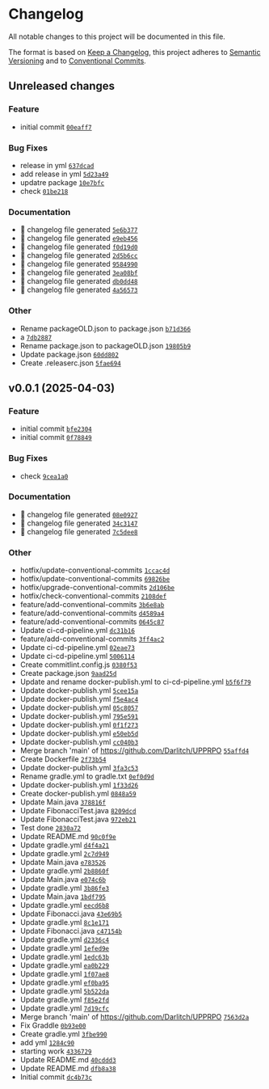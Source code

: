 # Changelog

All notable changes to this project will be documented in this file.

The format is based on [Keep a Changelog](https://keepachangelog.com/en/1.0.0/), this project adheres to [Semantic Versioning](https://semver.org/spec/v2.0.0.html) and to [Conventional Commits](https://www.conventionalcommits.org/en/v1.0.0/).

## Unreleased changes

### Feature
- initial commit [`00eaff7`](https://github.com/Darlitch/UPPRPO/commit/00eaff7)

### Bug Fixes
- release in yml [`637dcad`](https://github.com/Darlitch/UPPRPO/commit/637dcad)
- add release in yml [`5d23a49`](https://github.com/Darlitch/UPPRPO/commit/5d23a49)
- updatre package [`10e7bfc`](https://github.com/Darlitch/UPPRPO/commit/10e7bfc)
- check [`01be218`](https://github.com/Darlitch/UPPRPO/commit/01be218)

### Documentation
- :robot: changelog file generated [`5e6b377`](https://github.com/Darlitch/UPPRPO/commit/5e6b377)
- :robot: changelog file generated [`e9eb456`](https://github.com/Darlitch/UPPRPO/commit/e9eb456)
- :robot: changelog file generated [`f0d19d0`](https://github.com/Darlitch/UPPRPO/commit/f0d19d0)
- :robot: changelog file generated [`2d5b6cc`](https://github.com/Darlitch/UPPRPO/commit/2d5b6cc)
- :robot: changelog file generated [`9584990`](https://github.com/Darlitch/UPPRPO/commit/9584990)
- :robot: changelog file generated [`3ea08bf`](https://github.com/Darlitch/UPPRPO/commit/3ea08bf)
- :robot: changelog file generated [`db0dd48`](https://github.com/Darlitch/UPPRPO/commit/db0dd48)
- :robot: changelog file generated [`4a56573`](https://github.com/Darlitch/UPPRPO/commit/4a56573)

### Other
- Rename packageOLD.json to package.json [`b71d366`](https://github.com/Darlitch/UPPRPO/commit/b71d366)
- a [`7db2887`](https://github.com/Darlitch/UPPRPO/commit/7db2887)
- Rename package.json to packageOLD.json [`19805b9`](https://github.com/Darlitch/UPPRPO/commit/19805b9)
- Update package.json [`60dd802`](https://github.com/Darlitch/UPPRPO/commit/60dd802)
- Create .releaserc.json [`5fae694`](https://github.com/Darlitch/UPPRPO/commit/5fae694)

## v0.0.1 (2025-04-03)

### Feature
- initial commit [`bfe2304`](https://github.com/Darlitch/UPPRPO/commit/bfe2304)
- initial commit [`0f78849`](https://github.com/Darlitch/UPPRPO/commit/0f78849)

### Bug Fixes
- check [`9cea1a0`](https://github.com/Darlitch/UPPRPO/commit/9cea1a0)

### Documentation
- :robot: changelog file generated [`08e0927`](https://github.com/Darlitch/UPPRPO/commit/08e0927)
- :robot: changelog file generated [`34c3147`](https://github.com/Darlitch/UPPRPO/commit/34c3147)
- :robot: changelog file generated [`7c5dee8`](https://github.com/Darlitch/UPPRPO/commit/7c5dee8)

### Other
- hotfix/update-сonventional-сommits [`1ccac4d`](https://github.com/Darlitch/UPPRPO/commit/1ccac4d)
- hotfix/update-сonventional-сommits [`69826be`](https://github.com/Darlitch/UPPRPO/commit/69826be)
- hotfix/upgrade-сonventional-сommits [`2d106be`](https://github.com/Darlitch/UPPRPO/commit/2d106be)
- hotfix/check-сonventional-сommits [`2108def`](https://github.com/Darlitch/UPPRPO/commit/2108def)
- feature/add-сonventional-сommits [`3b6e8ab`](https://github.com/Darlitch/UPPRPO/commit/3b6e8ab)
- feature/add-сonventional-сommits [`d4589a4`](https://github.com/Darlitch/UPPRPO/commit/d4589a4)
- feature/add-сonventional-сommits [`0645c87`](https://github.com/Darlitch/UPPRPO/commit/0645c87)
- Update ci-cd-pipeline.yml [`dc31b16`](https://github.com/Darlitch/UPPRPO/commit/dc31b16)
- feature/add-conventional-commits [`3ff4ac2`](https://github.com/Darlitch/UPPRPO/commit/3ff4ac2)
- Update ci-cd-pipeline.yml [`02eae73`](https://github.com/Darlitch/UPPRPO/commit/02eae73)
- Update ci-cd-pipeline.yml [`5006114`](https://github.com/Darlitch/UPPRPO/commit/5006114)
- Create commitlint.config.js [`0380f53`](https://github.com/Darlitch/UPPRPO/commit/0380f53)
- Create package.json [`9aad25d`](https://github.com/Darlitch/UPPRPO/commit/9aad25d)
- Update and rename docker-publish.yml to ci-cd-pipeline.yml [`b5f6f79`](https://github.com/Darlitch/UPPRPO/commit/b5f6f79)
- Update docker-publish.yml [`5cee15a`](https://github.com/Darlitch/UPPRPO/commit/5cee15a)
- Update docker-publish.yml [`f5e4ac4`](https://github.com/Darlitch/UPPRPO/commit/f5e4ac4)
- Update docker-publish.yml [`05c8057`](https://github.com/Darlitch/UPPRPO/commit/05c8057)
- Update docker-publish.yml [`795e591`](https://github.com/Darlitch/UPPRPO/commit/795e591)
- Update docker-publish.yml [`0f1f273`](https://github.com/Darlitch/UPPRPO/commit/0f1f273)
- Update docker-publish.yml [`e50eb5d`](https://github.com/Darlitch/UPPRPO/commit/e50eb5d)
- Update docker-publish.yml [`cc040b3`](https://github.com/Darlitch/UPPRPO/commit/cc040b3)
- Merge branch 'main' of https://github.com/Darlitch/UPPRPO [`55affd4`](https://github.com/Darlitch/UPPRPO/commit/55affd4)
- Create Dockerfile [`2f73b54`](https://github.com/Darlitch/UPPRPO/commit/2f73b54)
- Update docker-publish.yml [`3fa3c53`](https://github.com/Darlitch/UPPRPO/commit/3fa3c53)
- Rename gradle.yml to gradle.txt [`0ef0d9d`](https://github.com/Darlitch/UPPRPO/commit/0ef0d9d)
- Update docker-publish.yml [`1f33d26`](https://github.com/Darlitch/UPPRPO/commit/1f33d26)
- Create docker-publish.yml [`0848a59`](https://github.com/Darlitch/UPPRPO/commit/0848a59)
- Update Main.java [`378816f`](https://github.com/Darlitch/UPPRPO/commit/378816f)
- Update FibonacciTest.java [`8209dcd`](https://github.com/Darlitch/UPPRPO/commit/8209dcd)
- Update FibonacciTest.java [`972eb21`](https://github.com/Darlitch/UPPRPO/commit/972eb21)
- Test done [`2830a72`](https://github.com/Darlitch/UPPRPO/commit/2830a72)
- Update README.md [`90c0f9e`](https://github.com/Darlitch/UPPRPO/commit/90c0f9e)
- Update gradle.yml [`d4f4a21`](https://github.com/Darlitch/UPPRPO/commit/d4f4a21)
- Update gradle.yml [`2c7d949`](https://github.com/Darlitch/UPPRPO/commit/2c7d949)
- Update Main.java [`e783526`](https://github.com/Darlitch/UPPRPO/commit/e783526)
- Update gradle.yml [`2b8860f`](https://github.com/Darlitch/UPPRPO/commit/2b8860f)
- Update Main.java [`e074c6b`](https://github.com/Darlitch/UPPRPO/commit/e074c6b)
- Update gradle.yml [`3b86fe3`](https://github.com/Darlitch/UPPRPO/commit/3b86fe3)
- Update Main.java [`1bdf795`](https://github.com/Darlitch/UPPRPO/commit/1bdf795)
- Update gradle.yml [`eecd6b8`](https://github.com/Darlitch/UPPRPO/commit/eecd6b8)
- Update Fibonacci.java [`43e69b5`](https://github.com/Darlitch/UPPRPO/commit/43e69b5)
- Update gradle.yml [`8c1e171`](https://github.com/Darlitch/UPPRPO/commit/8c1e171)
- Update Fibonacci.java [`c47154b`](https://github.com/Darlitch/UPPRPO/commit/c47154b)
- Update gradle.yml [`d2336c4`](https://github.com/Darlitch/UPPRPO/commit/d2336c4)
- Update gradle.yml [`1efed9e`](https://github.com/Darlitch/UPPRPO/commit/1efed9e)
- Update gradle.yml [`1edc63b`](https://github.com/Darlitch/UPPRPO/commit/1edc63b)
- Update gradle.yml [`ea0b229`](https://github.com/Darlitch/UPPRPO/commit/ea0b229)
- Update gradle.yml [`1f07ae8`](https://github.com/Darlitch/UPPRPO/commit/1f07ae8)
- Update gradle.yml [`ef0ba95`](https://github.com/Darlitch/UPPRPO/commit/ef0ba95)
- Update gradle.yml [`5b522da`](https://github.com/Darlitch/UPPRPO/commit/5b522da)
- Update gradle.yml [`f85e2fd`](https://github.com/Darlitch/UPPRPO/commit/f85e2fd)
- Update gradle.yml [`7d19cfc`](https://github.com/Darlitch/UPPRPO/commit/7d19cfc)
- Merge branch 'main' of https://github.com/Darlitch/UPPRPO [`7563d2a`](https://github.com/Darlitch/UPPRPO/commit/7563d2a)
- Fix Graddle [`0b93e00`](https://github.com/Darlitch/UPPRPO/commit/0b93e00)
- Create gradle.yml [`3fbe990`](https://github.com/Darlitch/UPPRPO/commit/3fbe990)
- add yml [`1284c90`](https://github.com/Darlitch/UPPRPO/commit/1284c90)
- starting work [`4336729`](https://github.com/Darlitch/UPPRPO/commit/4336729)
- Update README.md [`40cddd3`](https://github.com/Darlitch/UPPRPO/commit/40cddd3)
- Update README.md [`dfb8a38`](https://github.com/Darlitch/UPPRPO/commit/dfb8a38)
- Initial commit [`dc4b73c`](https://github.com/Darlitch/UPPRPO/commit/dc4b73c)

